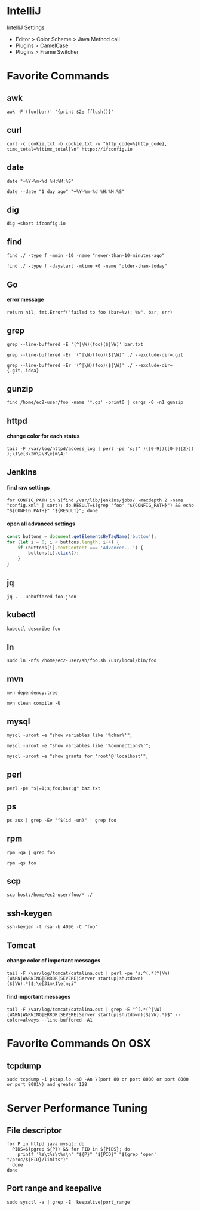 # IntelliJ

IntelliJ Settings

- Editor > Color Scheme > Java Method call
- Plugins > CamelCase
- Plugins > Frame Switcher

# Favorite Commands

## awk

```shell
awk -F'(foo|bar)' '{print $2; fflush()}'
```

## curl

```shell
curl -c cookie.txt -b cookie.txt -w "http_code=%{http_code}, time_total=%{time_total}\n" https://ifconfig.io
```

## date

```shell
date "+%Y-%m-%d %H:%M:%S"
```

```shell
date --date "1 day ago" "+%Y-%m-%d %H:%M:%S"
```

## dig

```shell
dig +short ifconfig.io
```

## find

```shell
find ./ -type f -mmin -10 -name "newer-than-10-minutes-ago"
```

```shell
find ./ -type f -daystart -mtime +0 -name "older-than-today"
```

## Go

#### error message

```shell
return nil, fmt.Errorf("failed to foo (bar=%v): %w", bar, err)
```

## grep

```shell
grep --line-buffered -E '(^|\W)(foo)($|\W)' bar.txt
```

```shell
grep --line-buffered -Er '(^|\W)(foo)($|\W)' ./ --exclude-dir=.git
```

```shell
grep --line-buffered -Er '(^|\W)(foo)($|\W)' ./ --exclude-dir={.git,.idea}
```

## gunzip

```shell
find /home/ec2-user/foo -name '*.gz' -print0 | xargs -0 -n1 gunzip
```

## httpd

#### change color for each status

```shell
tail -F /var/log/httpd/access_log | perl -pe 's;(" )([0-9])([0-9]{2})( );\1\e[3\2m\2\3\e[m\4;'
```

## Jenkins

#### find raw settings

```shell
for CONFIG_PATH in $(find /var/lib/jenkins/jobs/ -maxdepth 2 -name "config.xml" | sort); do RESULT=$(grep 'foo' "${CONFIG_PATH}") && echo "${CONFIG_PATH}" "${RESULT}"; done
```

#### open all advanced settings

```js
const buttons = document.getElementsByTagName('button');
for (let i = 0; i < buttons.length; i++) {
    if (buttons[i].textContent === 'Advanced...') {
        buttons[i].click();
    }
}
```

## jq

```shell
jq . --unbuffered foo.json
```

## kubectl

```shell
kubectl describe foo
```

## ln

```shell
sudo ln -nfs /home/ec2-user/sh/foo.sh /usr/local/bin/foo
```

## mvn

```shell
mvn dependency:tree
```

```shell
mvn clean compile -U
```

## mysql

```shell
mysql -uroot -e "show variables like '%char%'";
```

```shell
mysql -uroot -e "show variables like '%connections%'";
```

```shell
mysql -uroot -e "show grants for 'root'@'localhost'";
```

## perl

```shell
perl -pe "$|=1;s;foo;baz;g" baz.txt
```

## ps

```shell
ps aux | grep -Ev "^$(id -un)" | grep foo
```

## rpm

```shell
rpm -qa | grep foo
```

```shell
rpm -qs foo
```

## scp

```shell
scp host:/home/ec2-user/foo/* ./
```

## ssh-keygen

```shell
ssh-keygen -t rsa -b 4096 -C "foo"
```

## Tomcat

#### change color of important messages

```shell
tail -F /var/log/tomcat/catalina.out | perl -pe "s;^(.*(^|\W)(WARN|WARNING|ERROR|SEVERE|Server startup|shutdown)($|\W).*)$;\e[31m\1\e[m;i"
```

#### find important messages

```shell
tail -F /var/log/tomcat/catalina.out | grep -E "^(.*(^|\W)(WARN|WARNING|ERROR|SEVERE|Server startup|shutdown)($|\W).*)$" --color=always --line-buffered -A1
```

# Favorite Commands On OSX

## tcpdump

```shell
sudo tcpdump -i pktap,lo -s0 -An \(port 80 or port 8080 or port 8000 or port 8081\) and greater 128
```

# Server Performance Tuning

## File descriptor

```shell
for P in httpd java mysql; do
  PIDS=$(pgrep ${P}) && for PID in ${PIDS}; do
    printf '%s\t%s\t%s\n' "${P}" "${PID}" "$(grep 'open' "/proc/${PID}/limits")"
  done
done
```

## Port range and keepalive

```shell
sudo sysctl -a | grep -E 'keepalive|port_range'
```
